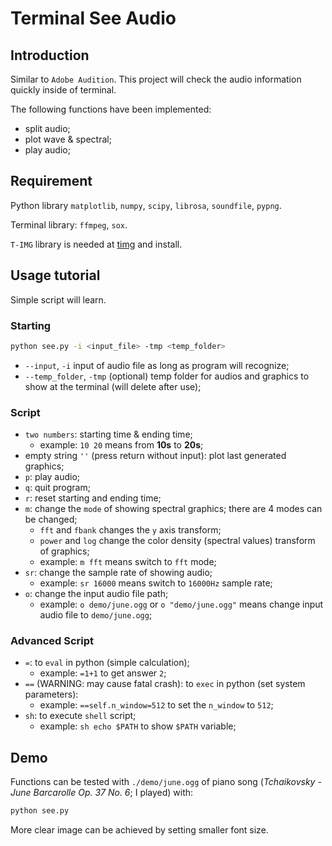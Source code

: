 # Terminal See Audio

## Introduction

Similar to `Adobe Audition`. This project will check the audio information quickly inside of terminal. 

The following functions have been implemented:

* split audio;
* plot wave & spectral;
* play audio;

## Requirement

Python library `matplotlib`, `numpy`, `scipy`, `librosa`, `soundfile`, `pypng`.

Terminal library: `ffmpeg`, `sox`.

`T-IMG` library is needed at [timg](https://github.com/hzeller/timg/) and install.

## Usage tutorial

Simple script will learn.

### Starting

```bash
python see.py -i <input_file> -tmp <temp_folder>
```

* `--input`, `-i` input of audio file as long as program will recognize;
* `--temp_folder`, `-tmp` (optional) temp folder for audios and graphics to show at the terminal (will delete after use);

### Script

* `two numbers`: starting time & ending time;
  * example: `10 20` means from **10s** to **20s**;
* empty string `''` (press return without input): plot last generated graphics;
* `p`: play audio;
* `q`: quit program;
* `r`: reset starting and ending time;
* `m`: change the `mode` of showing spectral graphics; there are 4 modes can be changed;
  * `fft` and `fbank` changes the `y` axis transform;
  * `power` and `log` change the color density (spectral values) transform of graphics;
  * example: `m fft` means switch to `fft` mode;
* `sr`: change the sample rate of showing audio;
  * example: `sr 16000` means switch to `16000Hz` sample rate;
* `o`: change the input audio file path;
  * example: `o demo/june.ogg` or `o "demo/june.ogg"` means change input audio file to `demo/june.ogg`;

### Advanced Script

* `=`: to `eval` in python (simple calculation);
  * example: `=1+1` to get answer `2`;
* `==` (WARNING: may cause fatal crash): to `exec` in python (set system parameters):
  * example: `==self.n_window=512` to set the `n_window` to `512`;
* `sh`: to execute `shell` script;
  * example: `sh echo $PATH` to show `$PATH` variable;

## Demo

Functions can be tested with `./demo/june.ogg` of piano song (*Tchaikovsky - June Barcarolle Op. 37 No. 6*; I played) with:

```bash
python see.py
```

More clear image can be achieved by setting smaller font size.
